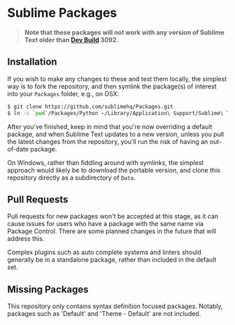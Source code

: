 # Sublime Packages

> **Note that these packages will not work with any version of Sublime Text older than [Dev Build](http://sublimetext.com/3dev) 3092.**

## Installation

If you wish to make any changes to these and test them locally, the simplest way is to fork the repository, and then symlink the package(s) of interest into your `Packages` folder, e.g., on OSX:

```bash
$ git clone https://github.com/sublimehq/Packages.git
$ ln -s `pwd`/Packages/Python ~/Library/Application\ Support/Sublime\ Text\ 3/Packages/Python
```

After you've finished, keep in mind that you're now overriding a default package, and when Sublime Text updates to a new version, unless you pull the latest changes from the repository, you'll run the risk of having an out-of-date package.

On Windows, rather than fiddling around with symlinks, the simplest approach would likely be to download the portable version, and clone this repository directly as a subdirectory of `Data`.

## Pull Requests

Pull requests for new packages won't be accepted at this stage, as it can cause issues for users who have a package with the same name via Package Control. There are some planned changes in the future that will address this.

Complex plugins such as auto complete systems and linters should generally be in a standalone package, rather than included in the default set.

## Missing Packages

This repository only contains syntax definition focused packages. Notably, packages such as 'Default' and 'Theme - Default' are not included.
